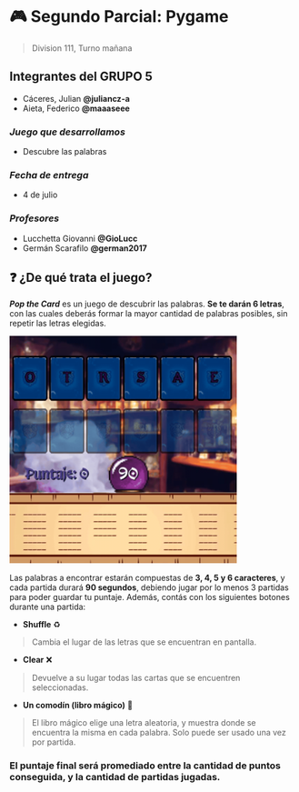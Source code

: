 # :video_game: **Segundo Parcial: Pygame**

> Division 111, Turno mañana

## Integrantes del GRUPO 5

* Cáceres, Julian  **@juliancz-a**
* Aieta, Federico  **@maaaseee**

### _Juego que desarrollamos_

* Descubre las palabras

### _Fecha de entrega_

* 4 de julio

### _Profesores_

* Lucchetta Giovanni  **@GioLucc**
* Germán Scarafilo  **@german2017**

## :question: ¿De qué trata el juego?

**_Pop the Card_** es un juego de descubrir las palabras. **Se te darán 6 letras**, con las cuales deberás formar la mayor cantidad de palabras posibles, sin repetir las letras elegidas.

<img src= "https://github.com/juliancz-a/SP_GRUPO_5_Pygame/blob/aac86ca862629808fbc6bed3a04f7e954bc1bca6/code/data/markdown/selection_gif.gif" alt="Gif redim" widht= "400" height="400">

Las palabras a encontrar estarán compuestas de **3, 4, 5 y 6 caracteres**, y cada partida durará **90 segundos**, debiendo jugar por lo menos 3 partidas para poder guardar tu puntaje.
Además, contás con los siguientes botones durante una partida:

* **Shuffle** :recycle:

> Cambia el lugar de las letras que se encuentran en pantalla.

* **Clear** :x:

> Devuelve a su lugar todas las cartas que se encuentren seleccionadas.

* **Un comodín (libro mágico)** :orange_book:

> El libro mágico elige una letra aleatoria, y muestra donde se encuentra la misma en cada palabra. Solo puede ser usado una vez por partida.

### **El puntaje final será promediado entre la cantidad de puntos conseguida, y la cantidad de partidas jugadas.**
